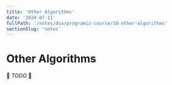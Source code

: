 ```yaml
---
title: 'Other Algorithms'
date: '2024-07-11'
fullPath: '/notes/dsa/programiz-course/10-other-algorithms'
sectionSlug: 'notes'
---
```


# Other Algorithms

🚧 _TODO_ 🚧
